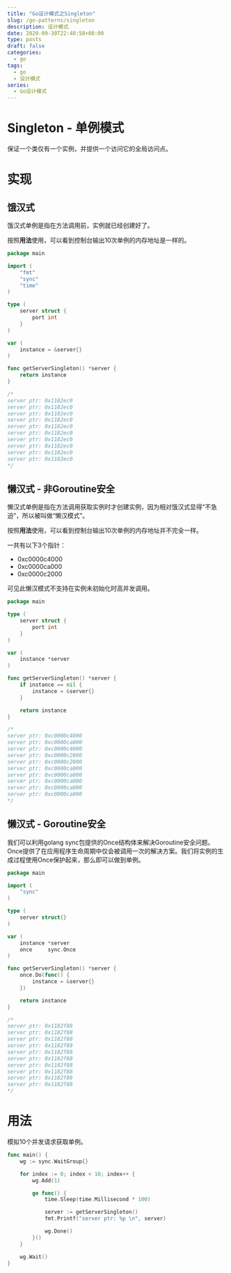 ```yaml
---
title: "Go设计模式之Singleton"
slug: /go-patterns/singleton
description: 设计模式
date: 2020-09-30T22:40:58+08:00
type: posts
draft: false
categories:
  - go
tags:
  - go
  - 设计模式
series:
  - Go设计模式
---
```


# Singleton - 单例模式

保证一个类仅有一个实例，并提供一个访问它的全局访问点。

# 实现

## 饿汉式
饿汉式单例是指在方法调用前，实例就已经创建好了。

按照**用法**使用，可以看到控制台输出10次单例的内存地址是一样的。

```go
package main

import (
	"fmt"
	"sync"
	"time"
)

type (
	server struct {
		port int
	}
)

var (
	instance = &server{}
)

func getServerSingleton() *server {
	return instance
}

/*
server ptr: 0x1182ec0
server ptr: 0x1182ec0
server ptr: 0x1182ec0
server ptr: 0x1182ec0
server ptr: 0x1182ec0
server ptr: 0x1182ec0
server ptr: 0x1182ec0
server ptr: 0x1182ec0
server ptr: 0x1182ec0
server ptr: 0x1182ec0
*/
```

## 懒汉式 - 非Goroutine安全

懒汉式单例是指在方法调用获取实例时才创建实例，因为相对饿汉式显得“不急迫”，所以被叫做“懒汉模式”。

按照**用法**使用，可以看到控制台输出10次单例的内存地址并不完全一样。

一共有以下3个指针：
* 0xc0000c4000
* 0xc0000ca000
* 0xc0000c2000

可见此懒汉模式不支持在实例未初始化时高并发调用。

```go
package main

type (
	server struct {
		port int
	}
)

var (
	instance *server
)

func getServerSingleton() *server {
	if instance == nil {
		instance = &server{}
	}

	return instance
}

/*
server ptr: 0xc0000c4000
server ptr: 0xc0000ca000
server ptr: 0xc0000c4000
server ptr: 0xc0000c2000
server ptr: 0xc0000c2000
server ptr: 0xc0000ca000
server ptr: 0xc0000ca000
server ptr: 0xc0000ca000
server ptr: 0xc0000ca000
server ptr: 0xc0000ca000
*/
```

## 懒汉式 - Goroutine安全

我们可以利用golang sync包提供的Once结构体来解决Goroutine安全问题。Once提供了在应用程序生命周期中仅会被调用一次的解决方案。我们将实例的生成过程使用Once保护起来，那么即可以做到单例。

```go
package main

import (
	"sync"
)

type (
	server struct{}
)

var (
	instance *server
	once     sync.Once
)

func getServerSingleton() *server {
	once.Do(func() {
		instance = &server{}
	})

	return instance
}

/*
server ptr: 0x1182f88
server ptr: 0x1182f88
server ptr: 0x1182f88
server ptr: 0x1182f88
server ptr: 0x1182f88
server ptr: 0x1182f88
server ptr: 0x1182f88
server ptr: 0x1182f88
server ptr: 0x1182f88
server ptr: 0x1182f88
*/
```

# 用法

模拟10个并发请求获取单例。

```go
func main() {
	wg := sync.WaitGroup{}

	for index := 0; index < 10; index++ {
		wg.Add(1)

		go func() {
			time.Sleep(time.Millisecond * 100)

			server := getServerSingleton()
			fmt.Printf("server ptr: %p \n", server)

			wg.Done()
		}()
	}

	wg.Wait()
}
```